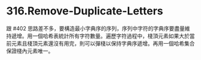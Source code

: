 # 316.Remove-Duplicate-Letters

跟 #402 思路差不多，要構造最小字典序的序列，序列中字符的字典序要盡量維持遞增。用一個哈希表統計所有字符數量。遍歷字符過程中，棧頂元素如果大於當前元素且棧頂元素還沒有用完，則可以彈棧以保持字典序遞增。再用一個哈希集合保證棧內元素唯一。
